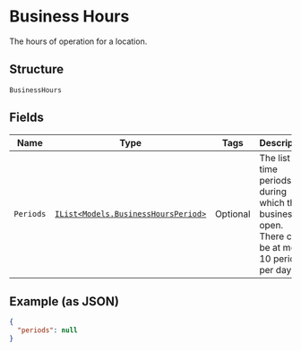 
# Business Hours

The hours of operation for a location.

## Structure

`BusinessHours`

## Fields

| Name | Type | Tags | Description |
|  --- | --- | --- | --- |
| `Periods` | [`IList<Models.BusinessHoursPeriod>`](../../doc/models/business-hours-period.md) | Optional | The list of time periods during which the business is open. There can be at most 10 periods per day. |

## Example (as JSON)

```json
{
  "periods": null
}
```

